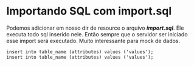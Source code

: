 # Importando SQL com import.sql

Podemos adicionar em nosso dir de resource o arquivo ***import.sql***. Ele executa todo sql inserido nele. Então sempre
que o servidor ser iniciado esse import será executado. Muito interessante para mock de dados.

```postgresql
insert into table_name (attributes) values ('values');
insert into table_name (attributes) values ('values');
```
